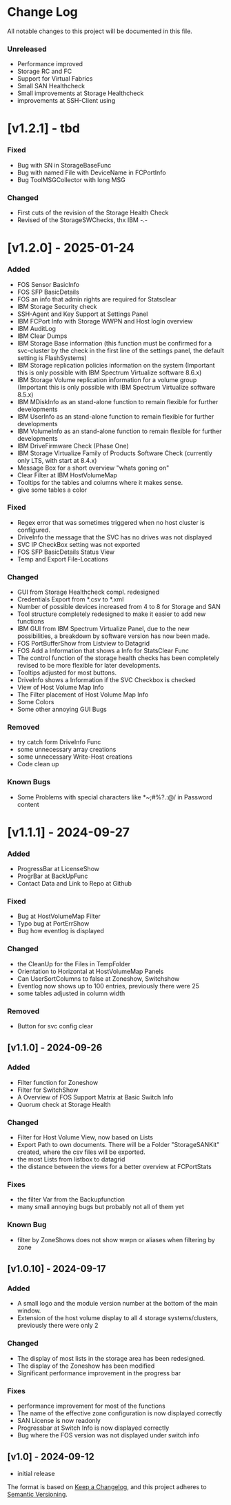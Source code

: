 # Change Log

All notable changes to this project will be documented in this file.

### Unreleased
- Performance improved
- Storage RC and FC 
- Support for Virtual Fabrics
- Small SAN Healthcheck
- Small improvements at Storage Healthcheck
- improvements at SSH-Client using

# [v1.2.1] - tbd
### Fixed
- Bug with SN in StorageBaseFunc
- Bug with named File with DeviceName in FCPortInfo
- Bug ToolMSGCollector with long MSG

### Changed
- First cuts of the revision of the Storage Health Check
- Revised of the StorageSWChecks, thx IBM -.-

# [v1.2.0] - 2025-01-24
### Added
- FOS Sensor BasicInfo
- FOS SFP BasicDetails
- FOS an info that admin rights are required for Statsclear
- IBM Storage Security check
- SSH-Agent and Key Support at Settings Panel
- IBM FCPort Info with Storage WWPN and Host login overview
- IBM AuditLog
- IBM Clear Dumps
- IBM Storage Base information (this function must be confirmed for a svc-cluster by the check in the first line of the settings panel, the default setting is FlashSystems)
- IBM Storage replication policies information on the system (Important this is only possible with IBM Spectrum Virtualize software 8.6.x)
- IBM Storage Volume replication information for a volume group (Important this is only possible with IBM Spectrum Virtualize software 8.5.x)
- IBM MDiskInfo as an stand-alone function to remain flexible for further developments
- IBM UserInfo as an stand-alone function to remain flexible for further developments
- IBM VolumeInfo as an stand-alone function to remain flexible for further developments
- IBM DriveFirmware Check (Phase One)
- IBM Storage Virtualize Family of Products Software Check (currently only LTS, with start at 8.4.x)
- Message Box for a short overview "whats goning on"
- Clear Filter at IBM HostVolumeMap 
- Tooltips for the tables and columns where it makes sense.
- give some tables a color

### Fixed
- Regex error that was sometimes triggered when no host cluster is configured. 
- DriveInfo the message that the SVC has no drives was not displayed
- SVC IP CheckBox setting was not exported
- FOS SFP BasicDetails Status View
- Temp and Export File-Locations

### Changed
- GUI from Storage Healthcheck compl. redesigned 
- Credentials Export from *.csv to *.xml
- Number of possible devices increased from 4 to 8 for Storage and SAN
- Tool structure completely redesigned to make it easier to add new functions
- IBM GUI from IBM Spectrum Virtualize Panel, due to the new possibilities, a breakdown by software version has now been made.
- FOS PortBufferShow from Listview to Datagrid
- FOS Add a Information that shows a Info for StatsClear Func
- The control function of the storage health checks has been completely revised to be more flexible for later developments.
- Tooltips adjusted for most buttons.
- DriveInfo shows a Information if the SVC Checkbox is checked
- View of Host Volume Map Info
- The Filter placement of Host Volume Map Info
- Some Colors
- Some other annoying GUI Bugs

### Removed
- try catch form DriveInfo Func
- some unnecessary array creations
- some unnecessary Write-Host creations
- Code clean up

### Known Bugs
- Some Problems with special characters like *\~;#%?.:@/ in Password content


# [v1.1.1] - 2024-09-27
### Added
- ProgressBar at LicenseShow
- ProgrBar at BackUpFunc
- Contact Data and Link to Repo at Github

### Fixed
- Bug at HostVolumeMap Filter
- Typo bug at PortErrShow 
- Bug how eventlog is displayed

### Changed
- the CleanUp for the Files in TempFolder
- Orientation to Horizontal at HostVolumeMap Panels
- Can UserSortColumns to false at Zoneshow, Switchshow
- Eventlog now shows up to 100 entries, previously there were 25
- some tables adjusted in column width

### Removed
- Button for svc config clear


## [v1.1.0] - 2024-09-26
### Added
- Filter function for Zoneshow
- Filter for SwitchShow
- A Overview of FOS Support Matrix at Basic Switch Info
- Quorum check at Storage Health

### Changed
- Filter for Host Volume View, now based on Lists
- Export Path to own documents. There will be a Folder "StorageSANKit" created, where the csv files will be exported.
- the most Lists from listbox to datagrid
- the distance between the views for a better overview at FCPortStats

### Fixes
- the filter Var from the Backupfunction
- many small annoying bugs but probably not all of them yet

### Known Bug 
- filter by ZoneShows does not show wwpn or aliases when filtering by zone


## [v1.0.10] - 2024-09-17
### Added
- A small logo and the module version number at the bottom of the main window.
- Extension of the host volume display to all 4 storage systems/clusters, previously there were only 2

### Changed
- The display of most lists in the storage area has been redesigned.
- The display of the Zoneshow has been modified
- Significant performance improvement in the progress bar

### Fixes
- performance improvement for most of the functions 
- The name of the effective zone configuration is now displayed correctly
- SAN License is now readonly
- Progressbar at Switch Info is now displayed correctly
- Bug where the FOS version was not displayed under switch info

## [v1.0] - 2024-09-12
- initial release


The format is based on [Keep a Changelog](http://keepachangelog.com/),
and this project adheres to [Semantic Versioning](http://semver.org/).